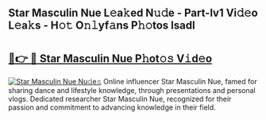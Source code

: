 ## Star Masculin Nue L𝚎a𝚔ed N𝚞𝚍e - Part-lv1 Vi𝚍𝚎o L𝚎a𝚔s - H𝚘𝚝 O𝚗𝚕yf𝚊ns P𝚑𝚘tos lsadl

# <h2><a href="http://kfadrc.oniu.top/?m=Star+Masculin+Nue">🔗👉 🔴 Star Masculin Nue P𝚑ot𝚘𝚜 V𝚒d𝚎o</a></h2>

[![Star Masculin Nue Nu𝚍e𝚜](https://i.imgur.com/0qMVB7G.gif)](http://kfadrc.oniu.top/?m=Star+Masculin+Nue)
Online influencer Star Masculin Nue, famed for sharing dance and lifestyle knowledge, through presentations and personal vlogs. Dedicated researcher Star Masculin Nue, recognized for their passion and commitment to advancing knowledge in their field.  
